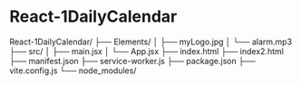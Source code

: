 # React-1DailyCalendar
React-1DailyCalendar/
├── Elements/
│   ├── myLogo.jpg
│   └── alarm.mp3
├── src/
│   ├── main.jsx
│   └── App.jsx
├── index.html
├── index2.html
├── manifest.json
├── service-worker.js
├── package.json
├── vite.config.js
└── node_modules/
